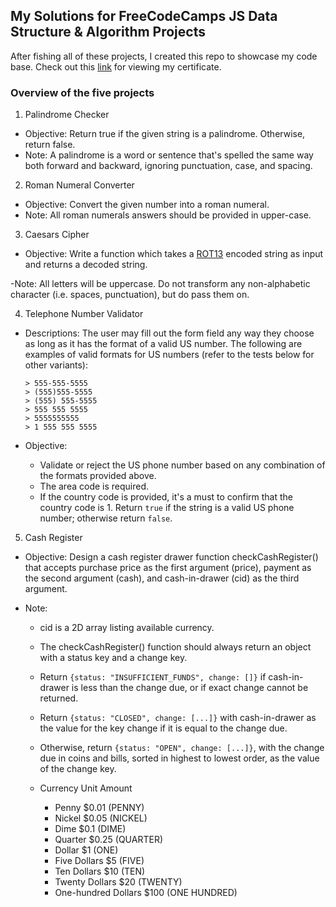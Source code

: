 ## My Solutions for FreeCodeCamps JS Data Structure & Algorithm Projects

After fishing all of these projects, I created this repo to showcase my code base.
Check out this [link](https://www.freecodecamp.org/certification/thinhle-eddie/javascript-algorithms-and-data-structures) for viewing my certificate.

### Overview of the five projects

1. Palindrome Checker

- Objective: Return true if the given string is a palindrome. Otherwise, return false.
- Note: A palindrome is a word or sentence that's spelled the same way both forward and backward, ignoring punctuation, case, and spacing.

2. Roman Numeral Converter

- Objective: Convert the given number into a roman numeral.
- Note: All roman numerals answers should be provided in upper-case.

3. Caesars Cipher

- Objective: Write a function which takes a [ROT13](https://en.wikipedia.org/wiki/ROT13) encoded string as input and returns a decoded string.

-Note: All letters will be uppercase. Do not transform any non-alphabetic character (i.e. spaces, punctuation), but do pass them on.

4. Telephone Number Validator

- Descriptions: The user may fill out the form field any way they choose as long as it has the format of a valid US number. The following are examples of valid formats for US numbers (refer to the tests below for other variants):

      > 555-555-5555
      > (555)555-5555
      > (555) 555-5555
      > 555 555 5555
      > 5555555555
      > 1 555 555 5555

- Objective:
  - Validate or reject the US phone number based on any combination of the formats provided above.
  - The area code is required.
  - If the country code is provided, it's a must to confirm that the country code is 1. Return `true` if the string is a valid US phone number; otherwise return `false`.

5. Cash Register

- Objective: Design a cash register drawer function checkCashRegister() that accepts purchase price as the first argument (price), payment as the second argument (cash), and cash-in-drawer (cid) as the third argument.

- Note:

  - cid is a 2D array listing available currency.
  - The checkCashRegister() function should always return an object with a status key and a change key.
  - Return `{status: "INSUFFICIENT_FUNDS", change: []}` if cash-in-drawer is less than the change due, or if exact change cannot be returned.
  - Return `{status: "CLOSED", change: [...]}` with cash-in-drawer as the value for the key change if it is equal to the change due.
  - Otherwise, return `{status: "OPEN", change: [...]}`, with the change due in coins and bills, sorted in highest to lowest order, as the value of the change key.
  - Currency Unit Amount

    - Penny \$0.01 (PENNY)
    - Nickel \$0.05 (NICKEL)
    - Dime \$0.1 (DIME)
    - Quarter \$0.25 (QUARTER)
    - Dollar \$1 (ONE)
    - Five Dollars \$5 (FIVE)
    - Ten Dollars \$10 (TEN)
    - Twenty Dollars \$20 (TWENTY)
    - One-hundred Dollars \$100 (ONE HUNDRED)
